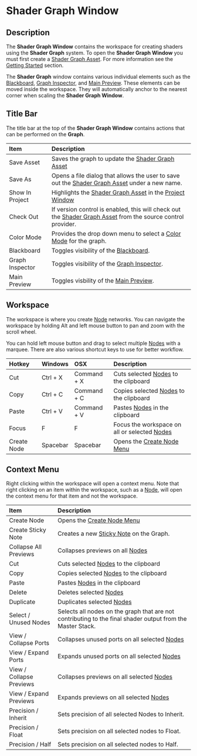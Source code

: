 # Shader Graph Window

## Description

The **Shader Graph Window** contains the workspace for creating shaders using the **Shader Graph** system. To open the **Shader Graph Window** you must first create a [Shader Graph Asset](index.md). For more information see the [Getting Started](Getting-Started.md) section.

The **Shader Graph** window contains various individual elements such as the [Blackboard](Blackboard.md), [Graph Inspector](Internal-Inspector.md), and [Main Preview](Main-Preview.md). These elements can be moved inside the workspace. They will automatically anchor to the nearest corner when scaling the **Shader Graph Window**.

## Title Bar

The title bar at the top of the **Shader Graph Window** contains actions that can be performed on the **Graph**.

| Item        | Description |
|:------------|:------------|
| Save Asset        | Saves the graph to update the [Shader Graph Asset](index.md) |
| Save As           | Opens a file dialog that allows the user to save out the [Shader Graph Asset](index.md) under a new name. |
| Show In Project   | Highlights the [Shader Graph Asset](index.md) in the [Project Window](https://docs.unity3d.com/Manual/ProjectView.html) |
| Check Out         | If version control is enabled, this will check out the [Shader Graph Asset](index.md) from the source control provider. |
| Color Mode        | Provides the drop down menu to select a [Color Mode](Color-Modes.md) for the graph. |
| Blackboard        | Toggles visibility of the [Blackboard](Blackboard.md). |
| Graph Inspector   | Toggles visibility of the [Graph Inspector](Internal-Inspector.md). |
| Main Preview    | Toggles visbility of the [Main Preview](Main-Preview.md). |

## Workspace

The workspace is where you create [Node](Node.md) networks. 
You can navigate the workspace by holding Alt and left mouse button to pan and zoom with the scroll wheel.

You can hold left mouse button and drag to select multiple [Nodes](Node.md) with a marquee. There are also various shortcut keys to use for better workflow.

| Hotkey      | Windows     | OSX         | Description |
|:------------|:------------|:------------|:------------|
| Cut | Ctrl + X | Command + X | Cuts selected [Nodes](Node.md) to the clipboard
| Copy | Ctrl + C | Command + C | Copies selected [Nodes](Node.md) to the clipboard
| Paste | Ctrl + V | Command + V | Pastes [Nodes](Node.md) in the clipboard
| Focus | F | F | Focus the workspace on all or selected [Nodes](Node.md)
| Create Node | Spacebar | Spacebar | Opens the [Create Node Menu](Create-Node-Menu.md)

## Context Menu

Right clicking within the workspace will open a context menu. Note that right clicking on an item within the workspace, such as a [Node](Node.md), will open the context menu for that item and not the workspace.

| Item        | Description |
|:------------|:------------|
| Create Node | Opens the [Create Node Menu](Create-Node-Menu.md) |
| Create Sticky Note | Creates a new [Sticky Note](Sticky-Notes.md) on the Graph. |
| Collapse All Previews | Collapses previews on all [Nodes](Node.md) |
| Cut | Cuts selected [Nodes](Node.md) to the clipboard |
| Copy | Copies selected [Nodes](Node.md) to the clipboard |
| Paste | Pastes [Nodes](Node.md) in the clipboard |
| Delete | Deletes selected [Nodes](Node.md) |
| Duplicate | Duplicates selected [Nodes](Node.md) |
| Select / Unused Nodes | Selects all nodes on the graph that are not contributing to the final shader output from the Master Stack. |
| View / Collapse Ports | Collapses unused ports on all selected [Nodes](Node.md) |
| View / Expand Ports | Expands unused ports on all selected [Nodes](Node.md) |
| View / Collapse Previews | Collapses previews on all selected [Nodes](Node.md) |
| View / Expand Previews | Expands previews on all selected [Nodes](Node.md) |
| Precision / Inherit | Sets precision of all selected Nodes to Inherit. |
| Precision / Float | Sets precision on all selected nodes to Float. |
| Precision / Half | Sets precision on all selected nodes to Half. |
